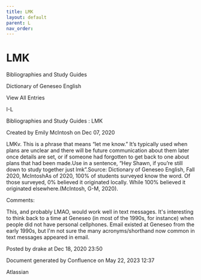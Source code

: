 ```yaml
---
title: LMK
layout: default
parent: L
nav_order:
---
```


# LMK

Bibliographies and Study Guides

Dictionary of Geneseo English

View All Entries

I-L

Bibliographies and Study Guides : LMK

Created by  Emily McIntosh on Dec 07, 2020

LMKv. This is a phrase that means “let me know.” It’s typically used when plans are unclear and there will be future communication about them later once details are set, or if someone had forgotten to get back to one about plans that had been made.Use in a sentence, “Hey Shawn, if you’re still down to study together just lmk”.Source: Dictionary of Geneseo English, Fall 2020, McIntoshAs of 2020, 100% of students surveyed know the word. Of those surveyed, 0% believed it originated locally. While 100% believed it originated elsewhere.(McIntosh, G-M, 2020).

Comments:

This, and probably LMAO, would work well in text messages. It's interesting to think back to a time at Geneseo (in most of the 1990s, for instance) when people did not have personal cellphones. Email existed at Geneseo from the early 1990s, but I'm not sure the many acronyms/shorthand now common in text messages appeared in email.

Posted by drake at Dec 18, 2020 23:50

Document generated by Confluence on May 22, 2023 12:37

Atlassian

